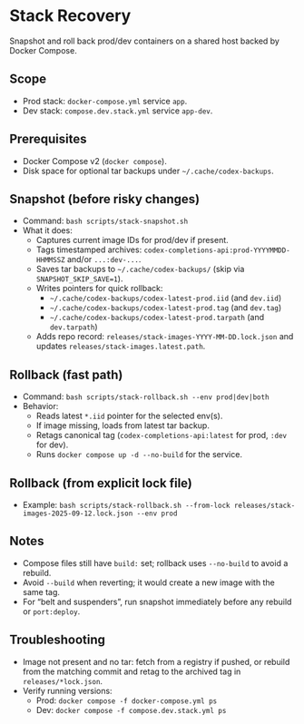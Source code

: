 # Stack Recovery

Snapshot and roll back prod/dev containers on a shared host backed by Docker Compose.

## Scope

- Prod stack: `docker-compose.yml` service `app`.
- Dev stack: `compose.dev.stack.yml` service `app-dev`.

## Prerequisites

- Docker Compose v2 (`docker compose`).
- Disk space for optional tar backups under `~/.cache/codex-backups`.

## Snapshot (before risky changes)

- Command: `bash scripts/stack-snapshot.sh`
- What it does:
  - Captures current image IDs for prod/dev if present.
  - Tags timestamped archives: `codex-completions-api:prod-YYYYMMDD-HHMMSSZ` and/or `...:dev-...`.
  - Saves tar backups to `~/.cache/codex-backups/` (skip via `SNAPSHOT_SKIP_SAVE=1`).
  - Writes pointers for quick rollback:
    - `~/.cache/codex-backups/codex-latest-prod.iid` (and `dev.iid`)
    - `~/.cache/codex-backups/codex-latest-prod.tag` (and `dev.tag`)
    - `~/.cache/codex-backups/codex-latest-prod.tarpath` (and `dev.tarpath`)
  - Adds repo record: `releases/stack-images-YYYY-MM-DD.lock.json` and updates `releases/stack-images.latest.path`.

## Rollback (fast path)

- Command: `bash scripts/stack-rollback.sh --env prod|dev|both`
- Behavior:
  - Reads latest `*.iid` pointer for the selected env(s).
  - If image missing, loads from latest tar backup.
  - Retags canonical tag (`codex-completions-api:latest` for prod, `:dev` for dev).
  - Runs `docker compose up -d --no-build` for the service.

## Rollback (from explicit lock file)

- Example: `bash scripts/stack-rollback.sh --from-lock releases/stack-images-2025-09-12.lock.json --env prod`

## Notes

- Compose files still have `build:` set; rollback uses `--no-build` to avoid a rebuild.
- Avoid `--build` when reverting; it would create a new image with the same tag.
- For “belt and suspenders”, run snapshot immediately before any rebuild or `port:deploy`.

## Troubleshooting

- Image not present and no tar: fetch from a registry if pushed, or rebuild from the matching commit and retag to the archived tag in `releases/*lock.json`.
- Verify running versions:
  - Prod: `docker compose -f docker-compose.yml ps`
  - Dev: `docker compose -f compose.dev.stack.yml ps`
